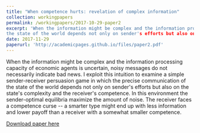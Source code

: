 ```yaml
---
title: "When competence hurts: revelation of complex information"
collection: workingpapers
permalink: /workingpapers/2017-10-29-paper2
excerpt: 'When the information might be complex and the information processing capacity of economic agents is uncertain, noisy messages do not necessarily indicate bad news. I exploit this intuition to examine a simple sender-receiver persuasion game in which the precise communication of
the state of the world depends not only on sender's efforts but also on the state's complexity and the receiver's competence. In this environment the sender-optimal equilibria maximize the amount of noise. The receiver faces a competence curse -- a smarter type might end up with less information and lower payoff than a receiver with a somewhat smaller competence.'
date: 2017-11-29
paperurl: 'http://academicpages.github.io/files/paper2.pdf'
---
```

When the information might be complex and the information processing capacity of economic agents is uncertain, noisy messages do not necessarily indicate bad news. I exploit this intuition to examine a simple sender-receiver persuasion game in which the precise communication of the state of the world depends not only on sender's efforts but also on the state's complexity and the receiver's competence. In this environment the sender-optimal equilibria maximize the amount of noise. The receiver faces a competence curse -- a smarter type might end up with less information and lower payoff than a receiver with a somewhat smaller competence.

[Download paper here](http://academicpages.github.io/files/paper2.pdf)
